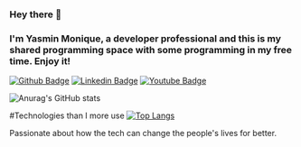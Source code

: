### Hey there 👋
### I'm Yasmin Monique, a developer professional and this is my shared programming space with some programming in my free time. Enjoy it!


[![Github Badge](https://img.shields.io/badge/-Github-000?style=flat-square&logo=Github&logoColor=white&link=https://github.com/fagnerpsantos)](https://github.com/yajaluz)
[![Linkedin Badge](https://img.shields.io/badge/-LinkedIn-blue?style=flat-square&logo=Linkedin&logoColor=white&link=https://www.linkedin.com/in/fagnerpsantos/)](https://www.linkedin.com/in/yasminluz-oliveira/)
[![Youtube Badge](https://img.shields.io/badge/-YouTube-ff0000?style=flat-square&labelColor=ff0000&logo=youtube&logoColor=white&link=https://www.youtube.com/user/TreinaWeb)](https://www.youtube.com/channel/UCJ26pEo-Vnj5Yg6BQ2VxxgQ)

![Anurag's GitHub stats](https://github-readme-stats.vercel.app/api?username=yajaluz&show_icons=true&theme=tokyonight)

#Technologies than I more use
[![Top Langs](https://github-readme-stats.vercel.app/api/top-langs/?username=yajaluz&layout=donut-vertical)](https://github.com/yajaluz/github-readme-stats)

Passionate about how the tech can change the people's lives for better. 
